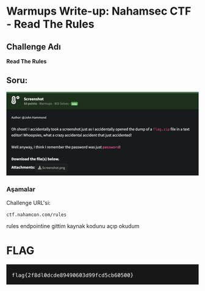 # Warmups Write-up: Nahamsec CTF - Read The Rules

##  Challenge Adı
**Read The Rules**

## Soru:

![alt text](image-4.png)

### Aşamalar


Challenge URL'si:
```
ctf.nahamcon.com/rules
```
rules endpointine gittim kaynak kodunu açıp okudum 

# FLAG

![alt text](image-3.png)

